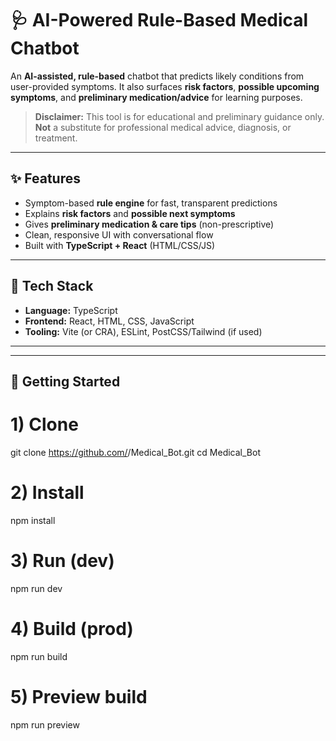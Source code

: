 # 🩺 AI-Powered Rule-Based Medical Chatbot

An **AI-assisted, rule-based** chatbot that predicts likely conditions from user-provided symptoms. It also surfaces **risk factors**, **possible upcoming symptoms**, and **preliminary medication/advice** for learning purposes.

> **Disclaimer:** This tool is for educational and preliminary guidance only. **Not** a substitute for professional medical advice, diagnosis, or treatment.

---

## ✨ Features
- Symptom-based **rule engine** for fast, transparent predictions
- Explains **risk factors** and **possible next symptoms**
- Gives **preliminary medication & care tips** (non-prescriptive)
- Clean, responsive UI with conversational flow
- Built with **TypeScript + React** (HTML/CSS/JS)

---

## 🧰 Tech Stack
- **Language:** TypeScript
- **Frontend:** React, HTML, CSS, JavaScript
- **Tooling:** Vite (or CRA), ESLint, PostCSS/Tailwind (if used)

---


---

## 🚀 Getting Started
# 1) Clone
git clone https://github.com/<your-username>/Medical_Bot.git
cd Medical_Bot

# 2) Install
npm install

# 3) Run (dev)
npm run dev

# 4) Build (prod)
npm run build

# 5) Preview build
npm run preview
